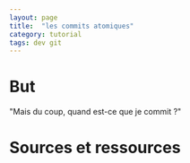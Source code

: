 ```yaml
---
layout: page
title:  "les commits atomiques"
category: tutorial
tags: dev git 
---
```


# But

"Mais du coup, quand est-ce que je commit ?"

# Sources et ressources